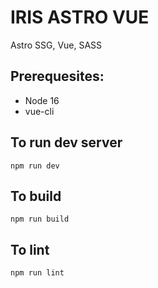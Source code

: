 # IRIS ASTRO VUE

Astro SSG, Vue, SASS

## Prerequesites:
- Node 16
- vue-cli

## To run dev server
`npm run dev`

## To build
`npm run build`

## To lint
`npm run lint`
